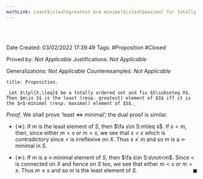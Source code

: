 ```yaml
---
mathLink: Least$\slash$greatest $=$ minimal$\slash$maximal for totally ordered sets
---
```



<br />
<br />

Date Created: 03/02/2022 17:39:49
Tags: #Proposition #Closed 

Proved by: _Not Applicable_
Justifications: _Not Applicable_

Generalizations: _Not Applicable_
Counterexamples: _Not Applicable_

``` ad-Proposition
title: Proposition.

_Let $\tpl{X,\leq}$ be a totally ordered set and fix $S\subseteq X$. Then $m\in S$ is the least (resp. greatest) element of $S$ iff it is the $<$-minimal (resp. maximal) element of $S$._

```

_Proof_. We shall prove $\textrm{`}$least $\Leftrightarrow$ minimal$\textrm{'}$; the dual proof is similar.
* ($\Rightarrow$): If $m$ is the least element of $S$, then $\fa s\in S:m\leq s$. If $s<m$, then, since either $m<s$ or $m=s$, we see that $s<s$ which is contradictory since $<$ is irreflexive on $X$. Thus $s\not<m$ and so $m$ is a $<$-minimal in $S$.

* ($\Leftarrow$): If $m$ is a $<$-minimal element of $S$, then $\fa s\in S:s\not<m$. Since $<$ is connected on $X$ and hence on $S$ too, we see that either $m<s$ or $m=s$. Thus $m\leq s$ and so $m$ is the least element of $S$.<span style="float:right;">$\blacksquare$</span>
